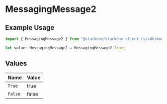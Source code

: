 # MessagingMessage2

## Example Usage

```typescript
import { MessagingMessage2 } from "@stackone/stackone-client-ts/sdk/models/shared";

let value: MessagingMessage2 = MessagingMessage2.True;
```

## Values

| Name    | Value   |
| ------- | ------- |
| `True`  | true    |
| `False` | false   |
